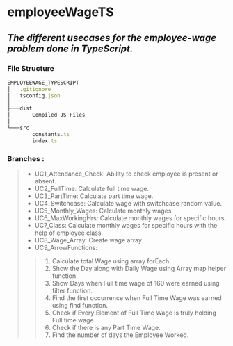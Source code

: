 # employeeWageTS
## *The different usecases for the employee-wage problem done in TypeScript.*

### File Structure
```ts
EMPLOYEEWAGE_TYPESCRIPT
│   .gitignore
│   tsconfig.json
│
├───dist
│       Compiled JS Files
│
└───src
        constants.ts
        index.ts
```

### Branches :
>* UC1_Attendance_Check: Ability to check employee is present or absent.
>* UC2_FullTime: Calculate full time wage.
>* UC3_PartTime: Calculate part time wage.
>* UC4_Switchcase: Calculate wage with switchcase random value.
>* UC5_Monthly_Wages: Calculate monthly wages.
>* UC6_MaxWorkingHrs: Calculate monthly wages for specific hours.
>* UC7_Class: Calculate monthly wages for specific hours with the help of employee class.
>* UC8_Wage_Array: Create wage array.
>* UC9_ArrowFunctions: 
>>1. Calculate total Wage using array forEach. 
>>2. Show the Day along with Daily Wage using Array map helper function.
>>3. Show Days when Full time wage of 160 were earned using filter function.
>>4. Find the first occurrence when Full Time Wage was earned using find function.
>>5. Check if Every Element of Full Time Wage is truly holding Full time wage.
>>6. Check if there is any Part Time Wage.
>>7. Find the number of days the Employee Worked.